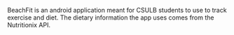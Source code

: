 BeachFit is an android application meant for CSULB students to use to track exercise and diet. The dietary information the app uses comes from the Nutritionix API.
